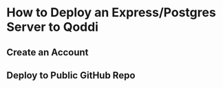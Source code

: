 # How to Deploy an Express/Postgres Server to Qoddi

## Create an Account

## Deploy to Public GitHub Repo

